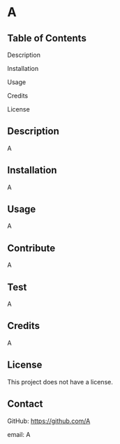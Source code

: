 
 

  # A
 
  
 
  ## Table of Contents
  
  Description

  Installation
  
  Usage
  
  Credits
  
  License
  
  ## Description
  A

  ## Installation
  A

  ## Usage
  A
  
  ## Contribute
  A

  ## Test
  A
  
  ## Credits
  A

  ## License
  This project does not have a license.

  ## Contact
  GitHub: https://github.com/A
  
  email: A
  
